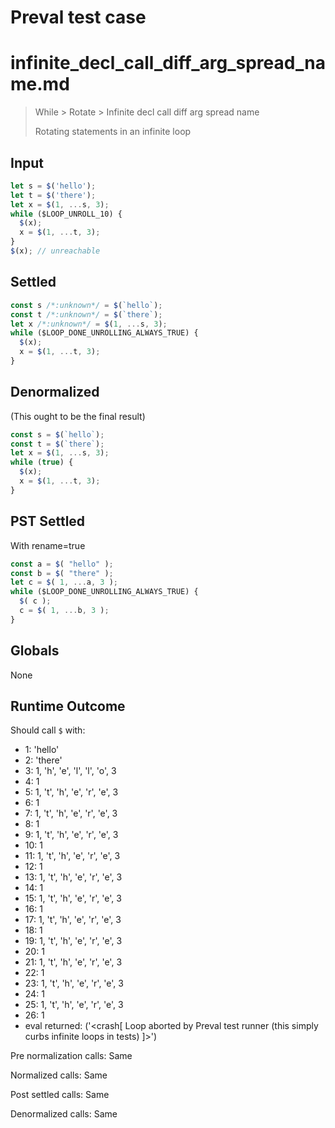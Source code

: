 # Preval test case

# infinite_decl_call_diff_arg_spread_name.md

> While > Rotate > Infinite decl call diff arg spread name
>
> Rotating statements in an infinite loop

## Input

`````js filename=intro
let s = $('hello');
let t = $('there');
let x = $(1, ...s, 3);
while ($LOOP_UNROLL_10) {
  $(x);
  x = $(1, ...t, 3);
}
$(x); // unreachable
`````


## Settled


`````js filename=intro
const s /*:unknown*/ = $(`hello`);
const t /*:unknown*/ = $(`there`);
let x /*:unknown*/ = $(1, ...s, 3);
while ($LOOP_DONE_UNROLLING_ALWAYS_TRUE) {
  $(x);
  x = $(1, ...t, 3);
}
`````


## Denormalized
(This ought to be the final result)

`````js filename=intro
const s = $(`hello`);
const t = $(`there`);
let x = $(1, ...s, 3);
while (true) {
  $(x);
  x = $(1, ...t, 3);
}
`````


## PST Settled
With rename=true

`````js filename=intro
const a = $( "hello" );
const b = $( "there" );
let c = $( 1, ...a, 3 );
while ($LOOP_DONE_UNROLLING_ALWAYS_TRUE) {
  $( c );
  c = $( 1, ...b, 3 );
}
`````


## Globals


None


## Runtime Outcome


Should call `$` with:
 - 1: 'hello'
 - 2: 'there'
 - 3: 1, 'h', 'e', 'l', 'l', 'o', 3
 - 4: 1
 - 5: 1, 't', 'h', 'e', 'r', 'e', 3
 - 6: 1
 - 7: 1, 't', 'h', 'e', 'r', 'e', 3
 - 8: 1
 - 9: 1, 't', 'h', 'e', 'r', 'e', 3
 - 10: 1
 - 11: 1, 't', 'h', 'e', 'r', 'e', 3
 - 12: 1
 - 13: 1, 't', 'h', 'e', 'r', 'e', 3
 - 14: 1
 - 15: 1, 't', 'h', 'e', 'r', 'e', 3
 - 16: 1
 - 17: 1, 't', 'h', 'e', 'r', 'e', 3
 - 18: 1
 - 19: 1, 't', 'h', 'e', 'r', 'e', 3
 - 20: 1
 - 21: 1, 't', 'h', 'e', 'r', 'e', 3
 - 22: 1
 - 23: 1, 't', 'h', 'e', 'r', 'e', 3
 - 24: 1
 - 25: 1, 't', 'h', 'e', 'r', 'e', 3
 - 26: 1
 - eval returned: ('<crash[ Loop aborted by Preval test runner (this simply curbs infinite loops in tests) ]>')

Pre normalization calls: Same

Normalized calls: Same

Post settled calls: Same

Denormalized calls: Same
